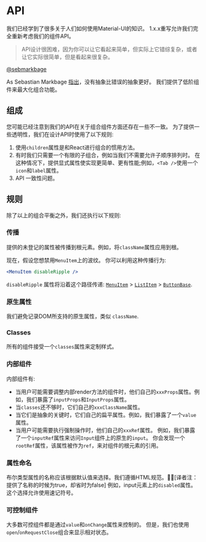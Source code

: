 # API


我们已经学到了很多关于人们如何使用Material-UI的知识。
1.x.x重写允许我们完全重新考虑我们的组件API。

> API设计很困难，因为你可以让它看起来简单，但实际上它错综复杂，或者让它实际很简单，但是看起来很复杂。

[@sebmarkbage](https://twitter.com/sebmarkbage/status/728433349337841665)

As Sebastian Markbage [指出](http://2014.jsconf.eu/speakers/sebastian-markbage-minimal-api-surface-area-learning-patterns-instead-of-frameworks.html)，没有抽象比错误的抽象更好。
我们提供了低阶组件来最大化组合功能。

## 组成

您可能已经注意到我们的API在关于组合组件方面还存在一些不一致。
为了提供一些透明性，我们在设计API时使用了以下规则:

1. 使用`children`属性是和React进行组合的惯用方法。
2. 有时我们只需要一个有限的子组合，例如当我们不需要允许子顺序排列时。
在这种情况下，提供显式属性使实现更简单、更有性能;例如，`<Tab />`使用一个`icon`和`label`属性。
3. API 一致性问题。

## 规则

除了以上的组合平衡之外，我们还执行以下规则:

### 传播

提供的未登记的属性被传播到根元素。例如，将`className`属性应用到根。

现在，假设您想禁用`MenuItem`上的波纹。
你可以利用这种传播行为:
```jsx
<MenuItem disableRipple />
```
`disableRipple` 属性将沿着这个路径传递: [`MenuItem`](/api/menu-item) > [`ListItem`](/api/list-item) > [`ButtonBase`](/api/button-base).

### 原生属性

我们避免记录DOM所支持的原生属性，类似 `className`.

### Classes

所有的组件接受一个`classes`属性来定制样式。

### 内部组件

内部组件有:
- 当用户可能需要调整内部render方法的组件时，他们自己的`xxxProps`属性。例如，我们暴露了`inputProps`和`InputProps`属性。
- 当`classes`还不够时，它们自己的`xxxClassName`属性。
- 当它们是抽象的关键时，它们自己的扁平属性。例如，我们暴露了一个`value`属性。
- 当用户可能需要执行强制操作时，他们自己的`xxxRef`属性。
  例如，我们暴露了一个`inputRef`属性来访问`Input`组件上的原生的`input`。
  你会发现一个`rootRef`属性，该属性被作为`ref`，来对组件的根元素的引用。

### 属性命名


布尔类型属性的名称应该根据默认值来选择。我们遵循HTML规范。[译者注：提供了名称的时候为true，却省时为false]
例如，input元素上的`disabled`属性。这个选择允许使用速记符号。


### 可控制组件

大多数可控组件都是通过`value`和`onChange`属性来控制的。
但是，我们也使用`open`/`onRequestClose`组合来显示相对状态。
